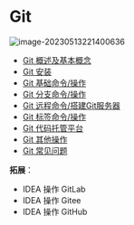 # Git

![image-20230513221400636](https://cdn.jsdelivr.net/gh/letengzz/Two-C@main/img/Java/202305140056996.png)

- [Git 概述及基本概念](Basis/git_introduce.md)
- [Git 安装](Basis/git_install.md)
- [Git 基础命令/操作](Basis/git_basic.md)
- [Git 分支命令/操作](Advanced/git_branch.md)
- [Git 远程命令/搭建Git服务器](Advanced/git_remote.md)
- [Git 标签命令/操作](Advanced/git_tag.md)
- [Git 代码托管平台](Advanced/git_platform.md)
- [Git 其他操作](Other/git_other.md)
- [Git 常见问题](Other/Q&A.md)

**拓展**：

- IDEA 操作 GitLab
- IDEA 操作 Gitee
- IDEA 操作 GitHub